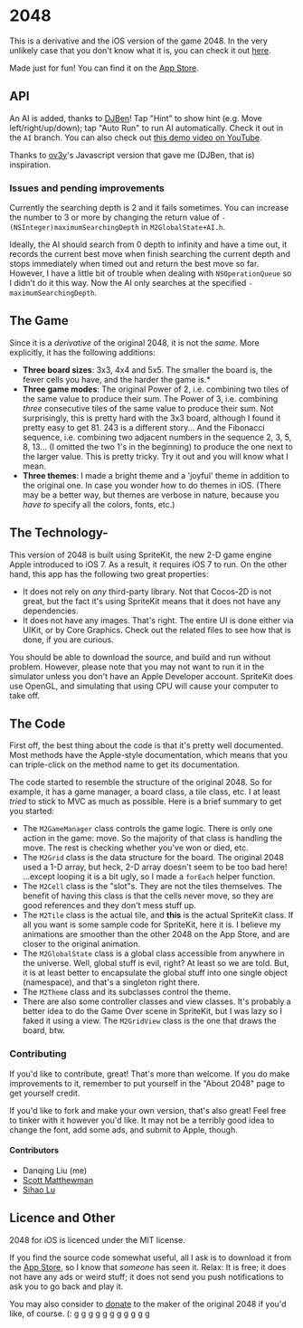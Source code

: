 # 2048

This is a derivative and the iOS version of the game 2048. In the very unlikely case that you don't know what it is, you can check it out [here](https://github.com/gabrielecirulli/2048).

Made just for fun! You can find it on the [App Store](https://itunes.apple.com/us/app/2048-and-more!/id848859070?ls=1&mt=8).

<p align="center
  <img src="http://a4.mzstatic.com/us/r30/Purple4/v4/a4/f8/af/a4f8af1d-3878-0817-859d-de76bae169c7/screen568x568.jpeg" alt="Screenshot"/>
</p>

## API

An AI is added, thanks to [DJBen](https://github.com/DJBen)! Tap "Hint" to show hint (e.g. Move left/right/up/down); tap "Auto Run" to run AI automatically. Check it out in the `AI` branch. You can also check out [this demo video on YouTube](https://www.youtube.com/watch?v=GF0ANNPpF8E).

Thanks to [ov3y](https://github.com/ov3y/2048-AI)'s Javascript version that gave me (DJBen, that is) inspiration.

### Issues and pending improvements

Currently the searching depth is 2 and it fails sometimes. You can increase the number to 3 or more by changing the return value of `- (NSInteger)maximumSearchingDepth` in `M2GlobalState+AI.h`.

Ideally, the AI should search from 0 depth to infinity and have a time out, it records the current best move when finish searching the current depth and stops immediately when timed out and return the best move so far. However, I have a little bit of trouble when dealing with `NSOperationQueue` so I didn't do it this way. Now the AI only searches at the specified `-maximumSearchingDepth`.

## The Game

Since it is a *derivative* of the original 2048, it is not the *same*. More explicitly, it has the following additions:

* **Three board sizes**: 3x3, 4x4 and 5x5. The smaller the board is, the fewer cells you have, and the harder the game is.* 
* **Three game modes**: The original Power of 2, i.e. combining two tiles of the same value to produce their sum. The Power of 3, i.e. combining *three* consecutive tiles of the same value to produce their sum. Not surprisingly, this is pretty hard with the 3x3 board, although I found it pretty easy to get 81. 243 is a different story... And the Fibonacci sequence, i.e. combining two adjacent numbers in the sequence 2, 3, 5, 8, 13... (I omitted the two 1's in the beginning) to produce the one next to the larger value. This is pretty tricky. Try it out and you will know what I mean.
* **Three themes**: I made a bright theme and a 'joyful' theme in addition to the original one. In case you wonder how to do themes in iOS. (There may be a better way, but themes are verbose in nature, because you *have to* specify all the colors, fonts, etc.)

## The Technology-

This version of 2048 is built using SpriteKit, the new 2-D game engine Apple introduced to iOS 7. As a result, it requires iOS 7 to run. On the other hand, this app has the following two great properties:

* It does not rely on *any* third-party library. Not that Cocos-2D is not great, but the fact it's using SpriteKit means that it does not have any dependencies.
* It does not have any images. That's right. The entire UI is done either via UIKit, or by Core Graphics. Check out the related files to see how that is done, if you are curious.

You should be able to download the source, and build and run without problem. However, please note that you may not want to run it in the simulator unless you don't have an Apple Developer account. SpriteKit does use OpenGL, and simulating that using CPU will cause your computer to take off.

## The Code

First off, the best thing about the code is that it's pretty well documented. Most methods have the Apple-style documentation, which means that you can triple-click on the method name to get its documentation.

The code started to resemble the structure of the original 2048. So for example, it has a game manager, a board class, a tile class, etc. I at least *tried* to stick to MVC as much as possible. Here is a brief summary to get you started:

* The `M2GameManager` class controls the game logic. There is only one action in the game: move. So the majority of that class is handling the move. The rest is checking whether you've won or died, etc.
* The `M2Grid` class is the data structure for the board. The original 2048 used a 1-D array, but heck, 2-D array doesn't seem to be too bad here! ...except looping it is a bit ugly, so I made a `forEach` helper function.
* The `M2Cell` class is the "slot"s. They are not the tiles themselves. The benefit of having this class is that the cells never move, so they are good references and they don't mess stuff up.
* The `M2Tile` class is the actual tile, and **this** is the actual SpriteKit class. If all you want is some sample code for SpriteKit, here it is. I believe my animations are smoother than the other 2048 on the App Store, and are closer to the original animation.
* The `M2GlobalState` class is a global class accessible from anywhere in the universe. Well, global stuff is evil, right? At least so we are told. But, it is at least better to encapsulate the global stuff into one single object (namespace), and that's a singleton right there.
* The `M2Theme` class and its subclasses control the theme.
* There are also some controller classes and view classes. It's probably a better idea to do the Game Over scene in SpriteKit, but I was lazy so I faked it using a view. The `M2GridView` class is the one that draws the board, btw.

### Contributing

If you'd like to contribute, great! That's more than welcome. If you do make improvements to it, remember to put yourself in the "About 2048" page to get yourself credit.

If you'd like to fork and make your own version, that's also great! Feel free to tinker with it however you'd like. It may not be a terribly good idea to change the font, add some ads, and submit to Apple, though.

#### Contributors

* Danqing Liu (me)
* [Scott Matthewman](https://github.com/scottmatthewman)
* [Sihao Lu](https://github.com/DJBen)


## Licence and Other

2048 for iOS is licenced under the MIT license.

If you find the source code somewhat useful, all I ask is to download it from the [App Store](https://itunes.apple.com/us/app/2048-and-more!/id848859070?ls=1&mt=8), so I know that *someone* has seen it. Relax: It is free; it does not have any ads or weird stuff; it does not send you push notifications to ask you to go back and play it.

You may also consider to [donate](https://github.com/gabrielecirulli/2048) to the maker of the original 2048 if you'd like, of course. (:
g
g
g
g
g
g
g
g
g
g
g
